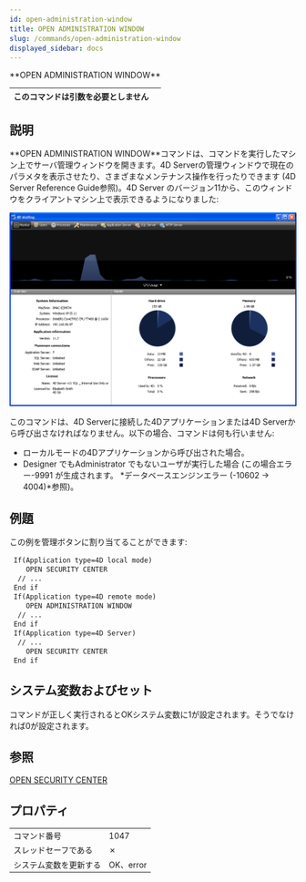 ```yaml
---
id: open-administration-window
title: OPEN ADMINISTRATION WINDOW
slug: /commands/open-administration-window
displayed_sidebar: docs
---
```


<!--REF #_command_.OPEN ADMINISTRATION WINDOW.Syntax-->**OPEN ADMINISTRATION WINDOW**<!-- END REF-->
<!--REF #_command_.OPEN ADMINISTRATION WINDOW.Params-->
| このコマンドは引数を必要としません |  |
| --- | --- |

<!-- END REF-->

## 説明 

<!--REF #_command_.OPEN ADMINISTRATION WINDOW.Summary-->**OPEN ADMINISTRATION WINDOW**コマンドは、コマンドを実行したマシン上でサーバ管理ウィンドウを開きます。<!-- END REF-->4D Serverの管理ウィンドウで現在のパラメタを表示させたり、さまざまなメンテナンス操作を行ったりできます (4D Server Reference Guide参照)。4D Server のバージョン11から、このウィンドウをクライアントマシン上で表示できるようになりました: 

![](../assets/en/commands/pict12004.ja.png)

このコマンドは、4D Serverに接続した4Dアプリケーションまたは4D Serverから呼び出さなければなりません。以下の場合、コマンドは何も行いません: 

* ローカルモードの4Dアプリケーションから呼び出された場合。
* Designer でもAdministrator でもないユーザが実行した場合 (この場合エラー-9991 が生成されます。 *データベースエンジンエラー (-10602 -> 4004)*参照)。

## 例題 

この例を管理ボタンに割り当てることができます: 

```4d
 If(Application type=4D local mode)
    OPEN SECURITY CENTER
  // ...
 End if
 If(Application type=4D remote mode)
    OPEN ADMINISTRATION WINDOW
  // ...
 End if
 If(Application type=4D Server)
  // ...
    OPEN SECURITY CENTER
 End if
```

## システム変数およびセット 

コマンドが正しく実行されるとOKシステム変数に1が設定されます。そうでなければ0が設定されます。

## 参照 

[OPEN SECURITY CENTER](open-security-center.md)  

## プロパティ

|  |  |
| --- | --- |
| コマンド番号 | 1047 |
| スレッドセーフである | &cross; |
| システム変数を更新する | OK、error |


